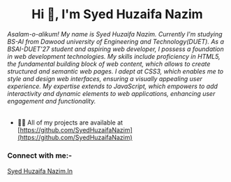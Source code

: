 <h1 align="center">Hi 👋, I'm Syed Huzaifa Nazim</h1>
<h6>Asalam-o-alikum!
        My name is Syed Huzaifa Nazim. Currently I'm studying BS-AI from Dawood university of Engineering and Technology(DUET). As a BSAI-DUET'27 student and aspiring web developer, I possess a foundation in web development technologies. My skills include proficiency in HTML5, the fundamental building block of web content, which allows to create structured and semantic web pages. I adept at CSS3, which enables me to style and design web interfaces, ensuring a visually appealing user experience. My expertise extends to JavaScript, which empowers to add interactivity and dynamic elements to web applications, enhancing user engagement and functionality.</h6>


- 👨‍💻 All of my projects are available at [https://github.com/SyedHuzaifaNazim](https://github.com/SyedHuzaifaNazim)

<h3>Connect with me:-</h3>
    <a href="www.linkedin.com/in/syed-huzaifa-nazim-a861b727a">Syed Huzaifa Nazim.In</a>

